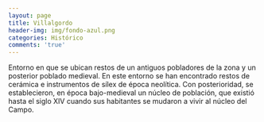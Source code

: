 ```yaml
---
layout: page
title: Villalgordo
header-img: img/fondo-azul.png
categories: Histórico
comments: 'true'
---
```



Entorno en que se ubican restos de un antiguos pobladores de la zona y un posterior poblado medieval. En este entorno se han encontrado restos de cerámica e instrumentos de sílex de época neolítica. Con posterioridad, se establecieron, en época bajo-medieval un núcleo de población, que existió hasta el siglo XIV cuando sus habitantes se mudaron a vivir al núcleo del Campo.

<div class="photos">
</div>
